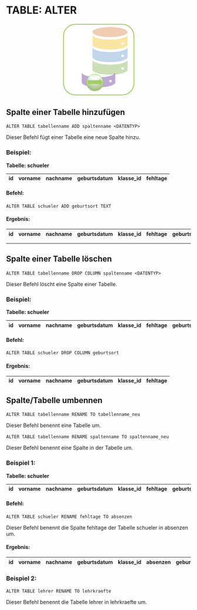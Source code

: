 # TABLE: ALTER

<center><img src="/images/neueSpalte.png" width="200px"></center>

## Spalte einer Tabelle hinzufügen

```
ALTER TABLE tabellenname ADD spaltenname <DATENTYP>
```
Dieser Befehl fügt einer Tabelle eine neue Spalte hinzu.

### Beispiel:

**Tabelle: schueler**

|id| vorname   | nachname | geburtsdatum | klasse_id | fehltage |
|--|--------   | -------- | ------------ | :-------: |:-:|

#### Befehl:

<a class="runSqlVerine" href="https://sulkar.github.io/SQLverine/" target="_blank"><i class="fa fa-2x fa-arrow-right" ></i></a>
```
ALTER TABLE schueler ADD geburtsort TEXT
```

#### Ergebnis:

|id| vorname   | nachname | geburtsdatum | klasse_id | fehltage | geburtsort|
|--|--------   | -------- | ------------ | :-------: |:-:|  ---  |



---

## Spalte einer Tabelle löschen

```
ALTER TABLE tabellenname DROP COLUMN spaltenname <DATENTYP>
```
Dieser Befehl löscht eine Spalte einer Tabelle.

### Beispiel:

**Tabelle: schueler**

|id| vorname   | nachname | geburtsdatum | klasse_id | fehltage | geburtsort|
|--|--------   | -------- | ------------ | :-------: |:-:|  ---  |


#### Befehl:

<a class="runSqlVerine" href="https://sulkar.github.io/SQLverine/" target="_blank"><i class="fa fa-2x fa-arrow-right" ></i></a>
```
ALTER TABLE schueler DROP COLUMN geburtsort 
```

#### Ergebnis:

|id| vorname   | nachname | geburtsdatum | klasse_id | fehltage |
|--|--------   | -------- | ------------ | :-------: |:-:|

## Spalte/Tabelle umbennen

```
ALTER TABLE tabellenname RENAME TO tabellenname_neu
```
Dieser Befehl benennt eine Tabelle um.

```
ALTER TABLE tabellenname RENAME spaltenname TO spaltenname_neu
```
Dieser Befehl benennt eine Spalte in der Tabelle um.

### Beispiel 1:

**Tabelle: schueler**

|id| vorname   | nachname | geburtsdatum | klasse_id | fehltage | geburtsort|
|--|--------   | -------- | ------------ | :-------: |:-:|  ---  |

#### Befehl:

<a class="runSqlVerine" href="https://sulkar.github.io/SQLverine/" target="_blank"><i class="fa fa-2x fa-arrow-right" ></i></a>
```
ALTER TABLE schueler RENAME fehltage TO absenzen
```
Dieser Befehl benennt die Spalte fehltage der Tabelle schueler in absenzen um.
#### Ergebnis:

|id| vorname   | nachname | geburtsdatum | klasse_id | absenzen | geburtsort|
|--|--------   | -------- | ------------ | :-------: |:-:|  ---  |


### Beispiel 2:

<a class="runSqlVerine" href="https://sulkar.github.io/SQLverine/" target="_blank"><i class="fa fa-2x fa-arrow-right" ></i></a>
```
ALTER TABLE lehrer RENAME TO lehrkraefte
```
Dieser Befehl benennt die Tabelle lehrer in lehrkraefte um.